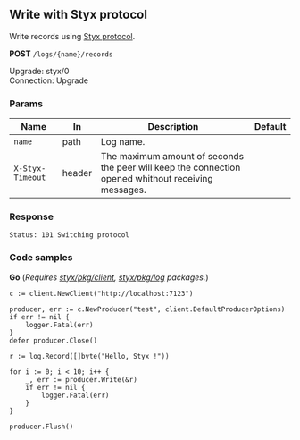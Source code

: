 Write with Styx protocol
------------------------

Write records using [Styx protocol](/docs/api/styx_protocol.md).

**POST** `/logs/{name}/records`  

Upgrade: styx/0  
Connection: Upgrade  

### Params 

| Name             	| In     	| Description                                                                                         	| Default 	|
|------------------	|--------	|-----------------------------------------------------------------------------------------------------	|---------	|
| `name`           	| path   	| Log name.                                                                                           	|         	|
| `X-Styx-Timeout` 	| header 	| The maximum amount of seconds the peer will keep the connection opened whithout receiving messages. 	|         	|

### Response 

```
Status: 101 Switching protocol
```

### Code samples

**Go** (_Requires [styx/pkg/client](), [styx/pkg/log]() packages._)

```golang
c := client.NewClient("http://localhost:7123")

producer, err := c.NewProducer("test", client.DefaultProducerOptions)
if err != nil {
	logger.Fatal(err)
}
defer producer.Close()

r := log.Record([]byte("Hello, Styx !"))

for i := 0; i < 10; i++ {
	_, err := producer.Write(&r)
	if err != nil {
		logger.Fatal(err)
	}
}

producer.Flush()
```
